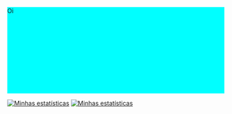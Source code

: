 <div style="display: block;height: 200px;width: 500px;background: cyan;">
Oi
</div> 

[![Minhas estatísticas](https://github-readme-stats.vercel.app/api?username=lucascelli&theme=github_dark)](https://github.com/anuraghazra/github-readme-stats)
[![Minhas estatísticas](https://github-readme-stats.vercel.app/api/toplangs/?username=lucascelli&theme=github_dark)](https://github.com/anuraghazra/github-readme-stats)
